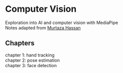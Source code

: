 # Computer Vision
Exploration into AI and computer vision with MediaPipe  
Notes adapted from [Murtaza Hassan](https://www.youtube.com/watch?v=01sAkU_NvOY)

## Chapters
chapter 1: hand tracking  
chapter 2: pose estimation  
chapter 3: face detection  